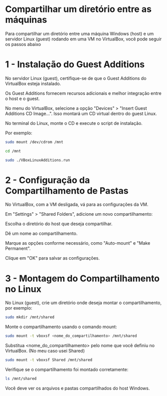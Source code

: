 # Compartilhar um diretório entre as máquinas

Para compartilhar um diretório entre uma máquina Windows (host) e um servidor Linux (guest) rodando em uma VM no VirtualBox, você pode seguir os passos abaixo

# 1 - Instalação do Guest Additions

No servidor Linux (guest), certifique-se de que o Guest Additions do VirtualBox esteja instalado.

Os Guest Additions fornecem recursos adicionais e melhor integração entre o host e o guest.

No menu do VirtualBox, selecione a opção "Devices" > "Insert Guest Additions CD Image...". Isso montará um CD virtual dentro do guest Linux.

No terminal do Linux, monte o CD e execute o script de instalação.

Por exemplo:

```bash
sudo mount /dev/cdrom /mnt
```

```bash
cd /mnt
```

```bash
sudo ./VBoxLinuxAdditions.run
```

# 2 - Configuração da Compartilhamento de Pastas

No VirtualBox, com a VM desligada, vá para as configurações da VM.

Em "Settings" > "Shared Folders", adicione um novo compartilhamento:

Escolha o diretório do host que deseja compartilhar.

Dê um nome ao compartilhamento.

Marque as opções conforme necessário, como "Auto-mount" e "Make Permanent".

Clique em "OK" para salvar as configurações.

# 3 - Montagem do Compartilhamento no Linux

No Linux (guest), crie um diretório onde deseja montar o compartilhamento, por exemplo:

```bash
sudo mkdir /mnt/shared
```

Monte o compartilhamento usando o comando mount:

```bash
sudo mount -t vboxsf <nome_do_compartilhamento> /mnt/shared
```

Substitua <nome_do_compartilhamento> pelo nome que você definiu no VirtualBox. (No meu caso usei Shared)

```bash
sudo mount -t vboxsf Shared /mnt/shared
```

Verifique se o compartilhamento foi montado corretamente:

```bash
ls /mnt/shared
```

Você deve ver os arquivos e pastas compartilhados do host Windows.